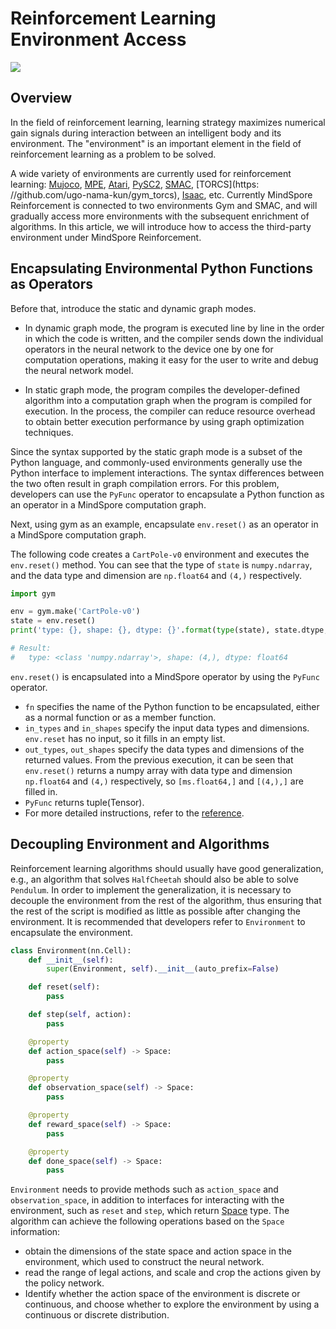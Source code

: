 # Reinforcement Learning Environment Access

<a href="https://gitee.com/mindspore/docs/blob/r2.0/docs/reinforcement/docs/source_en/environment.md" target="_blank"><img src="https://mindspore-website.obs.cn-north-4.myhuaweicloud.com/website-images/r2.0/resource/_static/logo_source_en.png"></a>

## Overview

In the field of reinforcement learning, learning strategy maximizes numerical gain signals during interaction between an intelligent body and its environment. The "environment" is an important element in the field of reinforcement learning as a problem to be solved.

A wide variety of environments are currently used for reinforcement learning: [Mujoco](https://github.com/deepmind/mujoco), [MPE](https://github.com/openai/multiagent-particle-envs), [Atari]( https://github.com/gsurma/atari), [PySC2](https://www.github.com/deepmind/pysc2), [SMAC](https://github/oxwhirl/smac), [TORCS](https: //github.com/ugo-nama-kun/gym_torcs), [Isaac](https://github.com/NVIDIA-Omniverse/IsaacGymEnvs), etc. Currently MindSpore Reinforcement is connected to two environments Gym and SMAC, and will gradually access more environments with the subsequent enrichment of algorithms. In this article, we will introduce how to access the third-party environment under MindSpore Reinforcement.

## Encapsulating Environmental Python Functions as Operators

Before that, introduce the static and dynamic graph modes.

- In dynamic graph mode, the program is executed line by line in the order in which the code is written, and the compiler sends down the individual operators in the neural network to the device one by one for computation operations, making it easy for the user to write and debug the neural network model.

- In static graph mode, the program compiles the developer-defined algorithm into a computation graph when the program is compiled for execution. In the process, the compiler can reduce resource overhead to obtain better execution performance by using graph optimization techniques.

Since the syntax supported by the static graph mode is a subset of the Python language, and commonly-used environments generally use the Python interface to implement interactions. The syntax differences between the two often result in graph compilation errors. For this problem, developers can use the `PyFunc` operator to encapsulate a Python function as an operator in a MindSpore computation graph.

Next, using gym as an example, encapsulate `env.reset()` as an operator in a MindSpore computation graph.

The following code creates a `CartPole-v0` environment and executes the `env.reset()` method. You can see that the type of `state` is `numpy.ndarray`, and the data type and dimension are `np.float64` and `(4,)` respectively.

```python
import gym

env = gym.make('CartPole-v0')
state = env.reset()
print('type: {}, shape: {}, dtype: {}'.format(type(state), state.dtype, state.shape))

# Result:
#   type: <class 'numpy.ndarray'>, shape: (4,), dtype: float64
```

`env.reset()` is encapsulated into a MindSpore operator by using the `PyFunc` operator.

- `fn` specifies the name of the Python function to be encapsulated, either as a normal function or as a member function.
- `in_types` and `in_shapes` specify the input data types and dimensions. `env.reset` has no input, so it fills in an empty list.
- `out_types`, `out_shapes` specify the data types and dimensions of the returned values. From the previous execution, it can be seen that `env.reset()` returns a numpy array with data type and dimension `np.float64` and `(4,)` respectively, so `[ms.float64,]` and `[(4,),]` are filled in.
- `PyFunc` returns tuple(Tensor).
- For more detailed instructions, refer to the [reference](https://gitee.com/mindspore/mindspore/blob/r2.0/mindspore/python/mindspore/ops/operations/other_ops.py).

## Decoupling Environment and Algorithms

Reinforcement learning algorithms should usually have good generalization, e.g., an algorithm that solves `HalfCheetah` should also be able to solve `Pendulum`. In order to implement the generalization, it is necessary to decouple the environment from the rest of the algorithm, thus ensuring that the rest of the script is modified as little as possible after changing the environment. It is recommended that developers refer to `Environment` to encapsulate the environment.

```python
class Environment(nn.Cell):
    def __init__(self):
        super(Environment, self).__init__(auto_prefix=False)

    def reset(self):
        pass

    def step(self, action):
        pass

    @property
    def action_space(self) -> Space:
        pass

    @property
    def observation_space(self) -> Space:
        pass

    @property
    def reward_space(self) -> Space:
        pass

    @property
    def done_space(self) -> Space:
        pass
```

`Environment` needs to provide methods such as `action_space` and `observation_space`, in addition to interfaces for interacting with the environment, such as `reset` and `step`, which return [Space](https://mindspore.cn/reinforcement/docs/en/r0.6/reinforcement.html#mindspore_rl.environment.Space) type. The algorithm can achieve the following operations based on the `Space` information:

- obtain the dimensions of the state space and action space in the environment, which used to construct the neural network.
- read the range of legal actions, and scale and crop the actions given by the policy network.
- Identify whether the action space of the environment is discrete or continuous, and choose whether to explore the environment by using a continuous or discrete distribution.

